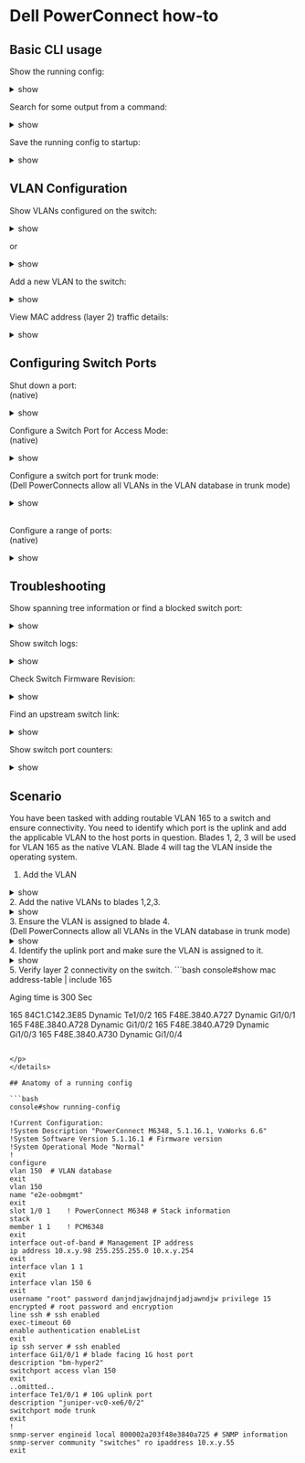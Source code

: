 # Dell PowerConnect how-to

## Basic CLI usage

Show the running config:
<details><summary>show</summary>
<p>

```bash

console#show running-config

!Current Configuration:
!System Description "PowerConnect M6348, 5.1.16.1, VxWorks 6.6"
!System Software Version 5.1.16.1
!System Operational Mode "Normal"
!
configure
vlan 150,152-155,183,3800,3807
exit
vlan 150
name "e2e-oobmgmt"

```

</p>
</details>


Search for some output from a command:
<details><summary>show</summary>
<p>

```bash

console#show running-config | include 1/0/2

interface Gi1/0/2

```

</p>
</details>

Save the running config to startup:
<details><summary>show</summary>
<p>

```bash

console#copy running-config startup-config

This operation may take a few minutes.
Management interfaces will not be available during this time.

Are you sure you want to save? (y/n)

```

</p>
</details>


## VLAN Configuration

Show VLANs configured on the switch:
<details><summary>show</summary>
<p>

```bash
console# show vlan

VLAN   Name                             Ports          Type
-----  ---------------                  -------------  --------------
1      default                          Po1-128,       Default
                                        Gi1/0/33-48,
                                        Te1/0/1-2
150    oobmgmt                          Te1/0/1-2      Static
```

</p>
</details>

or

<details><summary>show</summary>
<p>

```bash
console# show interface status


Port       Description                Duplex  Speed    Neg   Link   Flow Control
                                                             State  Status
---------  -------------------------  ------  -------  ----  ------ ------------
Gi1/0/1    bm-hyper2                  Full    1000     Auto  Up     Active
```

</p>
</details>



Add a new VLAN to the switch:
<details><summary>show</summary>
<p>

```bash
console# configure
console(config)# vlan database
console(config)# vlan 12
console(config)# exit
```

</p>
</details>

View MAC address (layer 2) traffic details:
<details><summary>show</summary>
<p>

```bash
console#show mac address-table

Aging time is 300 Sec

Vlan     Mac Address           Type        Port
-------- --------------------- ----------- ---------------------
1        84C1.C142.3E85        Dynamic     Te1/0/2
1        F48E.3840.A727        Management  Vl1
12       F48E.3840.A727        Management  Vl12
```

</p>
</details>


## Configuring Switch Ports

Shut down a port:
<br/>
(native)
<details><summary>show</summary>
<p>

```bash
console# configure
console(config)# interface Gi1/0/1
console(config)# shutdown
console(config)# exit
```

</p>
</details>

Configure a Switch Port for Access Mode:
<br/>
(native)
<details><summary>show</summary>
<p>

```bash
console# configure
console(config)# interface Gi1/0/1
console(config)# description usefuldescription
console(config)# switchport access vlan 150
console(config)# exit
```

</p>
</details>

Configure a switch port for trunk mode:
<br/>
(Dell PowerConnects allow all VLANs in the VLAN database in trunk mode)
<details><summary>show</summary>
<p>

```bash
console# configure
console(config)# interface Gi1/0/1
console(config)# description usefuldescription
console(config)# switchport mode trunk
console(config)# exit
```

</p>
</details>

<br/>


Configure a range of ports:
<br/>
(native)
<details><summary>show</summary>
<p>

```bash
console# configure
console(config)# interface range gigabitethernet 1/0/1-32
console(config)# description alltheports
console(config)# switchport access vlan 150
console(config)# exit
```

</p>
</details>

## Troubleshooting


Show spanning tree information or find a blocked switch port:

<details><summary>show</summary>
<p>

```bash

console#show spanning-tree

Spanning tree :Enabled - BPDU Flooding :Disabled - Portfast BPDU filtering :Disabled - mode :rstp
CST Regional Root:        80:00:F4:8E:38:40:A7:25
Regional Root Path Cost:  0
ROOT ID
              Priority        17618
              Address         DC38.E19C.5E01
              Path Cost       24000
              Root Port       Te1/0/2
              Hello Time 2 Sec Max Age 20 sec Forward Delay 15 sec TxHoldCount 6 sec
              Bridge Max Hops 20
Bridge ID
              Priority        32768
              Address         F48E.3840.A725
              Hello Time 2 Sec Max Age 20 sec Forward Delay 15 sec
Interfaces

Name     State    Prio.Nbr  Cost      Sts  Role  Restricted
------   -------- --------- --------- ---- ----- ----------
Gi1/0/1  Enabled  128.1     20000     FWD  Desg  No
Gi1/0/2  Enabled  128.2     20000     FWD  Desg  No
Gi1/0/3  Enabled  128.3     20000     FWD  Desg  No
Gi1/0/4  Enabled  128.4     20000     FWD  Desg  No

```

</p>
</details>


Show switch logs:

<details><summary>show</summary>
<p>

```bash

console#show logging

Logging is enabled
Console Logging: Level warnings. Messages : 1 logged, 24284 ignored
Monitor Logging: disabled
Buffer Logging: Level informational. Messages : 23662 logged, 623 ignored
File Logging: Level emergencies. Messages : 0 logged, 24285 ignored
Switch Auditing : enabled
CLI Command Logging: disabled
Web Session Logging : disabled
SNMP Set Command Logging : disabled
Logging facility level : local7
425 Messages dropped due to lack of resources
Buffer Log:
<190> Oct 14 00:38:38 10.19.0.98-1 CLI_WEB[219199344]: cmd_logger_api.c(260) 24285 %% [CLI:----:EIA-232] User ---- logged in to enable mode.
<190> Oct 14 00:36:02 10.19.0.98-1 CLI_WEB[213919568]: cmd_logger_api.c(260) 24284 %% [CLI:----:EIA-232] Disconnected due to Idle Timeout
<190> Oct 14 00:22:00 10.19.0.98-1 CLI_WEB[219199344]: cmd_logger_api.c(260) 24283 %% [CLI:----:EIA-232] User ---- logged in to enable mode.
<189> Oct 13 23:24:00 10.19.0.98-1 TRAPMGR[277167328]: traputil.c(638) 24282 %% Spanning Tree Topology Change Received: MSTID: 0 Te1/0/2
<189> Oct 13 23:23:59 10.19.0.98-1 TRAPMGR[277167328]: traputil.c(638) 24281 %% Spanning Tree Topology Change Received: MSTID: 0 Te1/0/2

```

</p>
</details>

Check Switch Firmware Revision:

<details><summary>show</summary>
<p>

```bash

console#show version

System Description................ Dell Ethernet Switch
System Up Time.................... 33 days, 15h:51m:10s
System Contact....................
System Name.......................
System Location...................
Burned In MAC Address............. XXXX.XXXX.XXXX
System Object ID.................. 1.3.6.1.4.1.674.10895.3025
System Model ID................... PCM6348
Machine Type...................... PowerConnect M6348

unit image1      image2      current-active next-active
---- ----------- ----------- -------------- --------------
1    5.1.16.1    5.1.10.1    image1         image1

```

</p>
</details>

Find an upstream switch link:
<details><summary>show</summary>
<p>

```bash
console# show  lldp remote-device all

..omitted..
Te1/0/2    1       XX:XX:XX:XX:XX:XX     xe-6/0/2            juniper-vc0

```

</p>
</details>

Show switch port counters:

<details><summary>show</summary>
<p>

```bash

console#show interfaces counters gi1/0/1

  Port      InTotalPkts      InUcastPkts      InMcastPkts      InBcastPkts
--------- ---------------- ---------------- ---------------- ----------------
Gi1/0/1           12778926         12647225           131316              385

  Port      OutTotalPkts     OutUcastPkts     OutMcastPkts     OutBcastPkts
--------- ---------------- ---------------- ---------------- ----------------
Gi1/0/1          124119278         69159295         44478037         10481946

FCS Errors: ................................... 0
Single Collision Frames: ...................... 0
Late Collisions: .............................. 0
Excessive Collisions: ......................... 0

```

</p>
</details>

## Scenario
You have been tasked with adding routable VLAN 165 to a switch and ensure connectivity. You need to identify which port is the uplink and add the applicable VLAN to the host ports in question. Blades 1, 2, 3 will be used for VLAN 165 as the native VLAN. Blade 4 will tag the VLAN inside the operating system.

1. Add the VLAN
<details><summary>show</summary>
<p>

```bash
console# configure
console(config)# vlan database
console(config)# vlan 165
console(config)# exit
```

</p>
</details>
2. Add the native VLANs to blades 1,2,3.
<details><summary>show</summary>
<p>

```bash
console# configure
console(config)# interface range Gi1/0/1-3
console(config)# description new_BM_hosts
console(config)# switchport access vlan 165
console(config)# exit
```

</p>
</details>
3. Ensure the VLAN is assigned to blade 4.
<br/>
(Dell PowerConnects allow all VLANs in the VLAN database in trunk mode)
<details><summary>show</summary>
<p>

```bash
console# configure
console(config)# interface Gi1/0/4
console(config)# description usefuldescription
console(config)# switchport mode trunk
console(config)# exit

console#show interfaces switchport Gi1/0/4

Port: Gi1/0/4
VLAN Membership Mode: Trunk Mode
Access Mode VLAN: 1 (default)
General Mode PVID: 1 (default)
General Mode Ingress Filtering: Enabled
General Mode Acceptable Frame Type: Admit All
General Mode Dynamically Added VLANs:
General Mode Untagged VLANs: 1
General Mode Tagged VLANs:
General Mode Forbidden VLANs:
Trunking Mode Native VLAN: 1 (default)
Trunking Mode Native VLAN Tagging: Disabled
Trunking Mode VLANs Enabled: All
..omitted..

```

</p>
</details>
4. Identify the uplink port and make sure the VLAN is assigned to it.
<details><summary>show</summary>
<p>

```bash
console# show  lldp remote-device all

..omitted..
Te1/0/2    1       XX:XX:XX:XX:XX:XX     xe-6/0/2            juniper-vc0

```

</p>
</details>
5. Verify layer 2 connectivity on the switch.
```bash
console#show mac address-table | include 165

Aging time is 300 Sec


165       84C1.C142.3E85        Dynamic     Te1/0/2
165       F48E.3840.A727        Dynamic     Gi1/0/1
165       F48E.3840.A728        Dynamic     Gi1/0/2
165       F48E.3840.A729        Dynamic     Gi1/0/3
165       F48E.3840.A730        Dynamic     Gi1/0/4

```

</p>
</details>

## Anatomy of a running config

```bash
console#show running-config

!Current Configuration:
!System Description "PowerConnect M6348, 5.1.16.1, VxWorks 6.6"
!System Software Version 5.1.16.1 # Firmware version
!System Operational Mode "Normal"
!
configure
vlan 150  # VLAN database
exit
vlan 150
name "e2e-oobmgmt"
exit
slot 1/0 1    ! PowerConnect M6348 # Stack information
stack
member 1 1    ! PCM6348
exit
interface out-of-band # Management IP address
ip address 10.x.y.98 255.255.255.0 10.x.y.254
exit
interface vlan 1 1
exit
interface vlan 150 6
exit
username "root" password danjndjawjdnajndjadjawndjw privilege 15 encrypted # root password and encryption
line ssh # ssh enabled
exec-timeout 60
enable authentication enableList
exit
ip ssh server # ssh enabled
interface Gi1/0/1 # blade facing 1G host port
description "bm-hyper2"
switchport access vlan 150
exit
..omitted..
interface Te1/0/1 # 10G uplink port
description "juniper-vc0-xe6/0/2"
switchport mode trunk
exit
!
snmp-server engineid local 800002a203f48e3840a725 # SNMP information
snmp-server community "switches" ro ipaddress 10.x.y.55
exit
```
